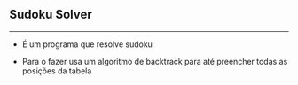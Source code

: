 ## Sudoku Solver
---
  
  * É um programa que resolve sudoku

  * Para o fazer usa um algoritmo de backtrack para até preencher todas as posições da tabela
